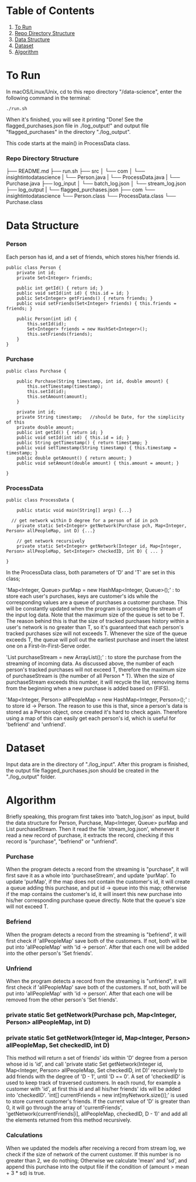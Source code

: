 # Table of Contents
1. [To Run](README.md#to-run)
2. [Repo Directory Structure](README.md#repo-directory-structure)
3. [Data Structure](README.md#data-structure)
4. [Dataset](README.md#dataset)
5. [Algorithm](README.md#algorithm)

# To Run

In macOS/Linux/Unix, cd to this repo directory "/data-science", enter the following command in the terminal:
```
./run.sh
```
When it's finished, you will see it printing "Done! See the flagged_purchases.json file in ./log_output!" and output file "flagged_purchases" in the directory "./log_output".

This code starts at the main() in ProcessData class.

### Repo Directory Structure

├── README.md
├── run.sh
├── src
│   └── com
│       └── insightintodatascience
|           └── Person.java
|           └── ProcessData.java
|           └── Purchase.java
├── log_input
│   └── batch_log.json
│   └── stream_log.json
├── log_output
|   └── flagged_purchases.json
├── com
    └── insightintodatascience
        └── Person.class
        └── ProcessData.class
        └── Purchase.class

# Data Structure
### Person
Each person has id, and a set of friends, which stores his/her friends id.
```
public class Person {
	private int id;
	private Set<Integer> friends;

	public int getId() { return id; }
	public void setId(int id) { this.id = id; }
	public Set<Integer> getFriends() { return friends; }
	public void setFriends(Set<Integer> friends) { this.friends = friends; }

	public Person(int id) {
		this.setId(id);
		Set<Integer> friends = new HashSet<Integer>();
		this.setFriends(friends);
	}
}
```
### Purchase
```
public class Purchase {

	public Purchase(String timestamp, int id, double amount) {
		this.setTimestamp(timestamp);
		this.setId(id);
		this.setAmount(amount);
	}

	private int id;
	private String timestamp;	//should be Date, for the simplicity of this
	private double amount;
	public int getId() { return id; }
	public void setId(int id) { this.id = id; }
	public String getTimestamp() { return timestamp; }
	public void setTimestamp(String timestamp) { this.timestamp = timestamp; }
	public double getAmount() { return amount; }
	public void setAmount(double amount) { this.amount = amount; }

}
```
### ProcessData
```
public class ProcessData {

	public static void main(String[] args) {...}

  // get network within D degree for a person of id in pch
	private static Set<Integer> getNetwork(Purchase pch, Map<Integer, Person> allPeopleMap, int D) {...}

	// get network recursively
	private static Set<Integer> getNetwork(Integer id, Map<Integer, Person> allPeopleMap, Set<Integer> checkedID, int D) { ... }

}
```
In the ProcessData class, both parameters of 'D' and 'T' are set in this class;


'Map<Integer, Queue<Purchase>> purMap = new HashMap<Integer, Queue<Purchase>>();' : to store each user's purchases, keys are customer's ids while the corresponding values are a queue of purchases a customer purchase. This will be constantly updated when the program is processing the stream of the input log data. Note that the maximum size of the queue is set to be T. The reason behind this is that the size of tracked purchases history within a user's network is no greater than T, so it's guaranteed that each person's tracked purchases size will not exceeds T. Whenever the size of the queue exceeds T, the queue will poll out the earliest purchase and insert the latest one on a First-In-First-Serve order.


'List<Purchase> purchaseStream = new ArrayList<Purchase>();' : to store the purchase from the streaming of incoming data. As discussed above, the number of each person's tracked purchases will not exceed T, therefore the maximum size of purchaseStream is (the number of all Person * T). When the size of purchaseStream exceeds this number, it will recycle the list, removing items from the beginning when a new purchase is added based on (FIFS).


'Map<Integer, Person> allPeopleMap = new HashMap<Integer, Person>();' : to store id -> Person. The reason to use this is that, since a person's data is stored as a Person object, once created it's hard to check again. Therefore using a map of this can easily get each person's id, which is useful for 'befriend' and 'unfriend'.

# Dataset
Input data are in the directory of "./log_input". After this program is finished, the output file flagged_purchases.json should be created in the "./log_output" folder.

# Algorithm
Briefly speaking, this program first takes into 'batch_log.json' as input, build the data structure for Person, Purchase, Map<Integer, Queue<Purchase>> purMap and List<Purchase> purchaseStream. Then it read the file 'stream_log.json', whenever it read a new record of purchase, it extracts the record, checking if this record is "purchase", "befriend" or "unfriend".


### Purchase
When the program detects a record from the streaming is "purchase", it will first save it as a whole into 'purchaseStream', and update 'purMap'. To update 'purMap', if the map does not contain the customer's id, it will create a queue adding this purchase, and put id -> queue into this map; otherwise if the map contains the customer's id, it will insert this new purchase into his/her corresponding purchase queue directly. Note that the queue's size will not exceed T.


### Befriend
When the program detects a record from the streaming is "befriend", it will first check if 'allPeopleMap' save both of the customers. If not, both will be put into 'allPeopleMap' with 'id -> person'. After that each one will be added into the other person's 'Set<Integer> friends'.


### Unfriend
When the program detects a record from the streaming is "unfriend", it will first check if 'allPeopleMap' save both of the customers. If not, both will be put into 'allPeopleMap' with 'id -> person'. After that each one will be removed from the other person's 'Set<Integer> friends'.

### private static Set<Integer> getNetwork(Purchase pch, Map<Integer, Person> allPeopleMap, int D)
### private static Set<Integer> getNetwork(Integer id, Map<Integer, Person> allPeopleMap, Set<Integer> checkedID, int D)
This method will return a set of friends' ids within 'D' degree from a person whose id is 'id', and call 'private static Set<Integer> getNetwork(Integer id, Map<Integer, Person> allPeopleMap, Set<Integer> checkedID, int D)' recursively to add friends with the degree of 'D - 1', until 'D == 0'. A set of 'checkedID' is used to keep track of traversed customers. In each round, for example a customer with 'id', at first this id and all his/her friends' ids will be added into 'checkedID'. 'int[] currentFriends = new int[myNetwork.size()];' is used to store current customer's friends. If the current value of 'D' is greater than 0, it will go through the array of 'currentFriends', 'getNetwork(currentFriends[i], allPeopleMap, checkedID, D - 1)' and add all the elements returned from this method recursively.


### Calculations
When we updated the models after receiving a record from stream log, we check if the size of network of the current customer. If this number is no greater than 2, we do nothing; Otherwise we calculate 'mean' and 'sd', and append this purchase into the output file if the condition of (amount > mean + 3 * sd) is true.
